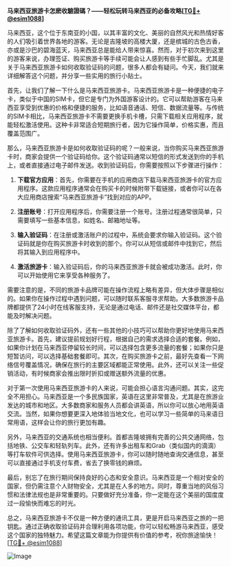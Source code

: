 **马来西亚旅游卡怎麽收驗證碼？——轻松玩转马来西亚的必备攻略[[TG💪+ @esim1088](https://t.me/s/esim1088)]**

马来西亚，这个位于东南亚的小国，以其丰富的文化、美丽的自然风光和热情好客的人们吸引着世界各地的游客。无论是吉隆坡的高楼大厦，还是槟城的古色古香，亦或是沙巴的碧海蓝天，马来西亚总是能给人带来惊喜。然而，对于初次来到这里的游客来说，办理签证、购买旅游卡等手续可能会让人感到有些手忙脚乱。尤其是关于马来西亚旅游卡如何收取验证码的问题，很多人都会有疑问。今天，我们就来详细解答这个问题，并分享一些实用的旅行小贴士。

首先，让我们了解一下什么是马来西亚旅游卡。马来西亚旅游卡是一种便捷的电子卡，类似于中国的SIM卡，但它是专门为外国游客设计的。它可以帮助游客在马来西亚享受到优惠的价格和便捷的服务，比如语音通话、短信、数据流量等。与传统的SIM卡相比，马来西亚旅游卡不需要更换手机卡槽，只需下载相关应用程序，就能轻松激活使用。这种卡非常适合短期旅行者，因为它操作简单，价格实惠，而且覆盖范围广。

那么，马来西亚旅游卡是如何收取验证码的呢？一般来说，当你购买马来西亚旅游卡时，商家会提供一个验证码给你。这个验证码通常以短信的形式发送到你的手机上，或者直接通过电子邮件发送。收到验证码后，你需要按照以下步骤进行操作：

1. **下载官方应用**：首先，你需要在手机的应用商店下载马来西亚旅游卡的官方应用程序。这款应用程序通常会在购买卡的时候附带下载链接，或者你可以在各大应用商店搜索“马来西亚旅游卡”找到对应的APP。

2. **注册账号**：打开应用程序后，你需要注册一个账号。注册过程通常很简单，只需要填写一些基本信息，如姓名、邮箱地址等。

3. **输入验证码**：在注册或激活账户的过程中，系统会要求你输入验证码。这个验证码就是你在购买旅游卡时收到的那个。你可以从短信或邮件中找到它，然后将其输入到应用程序中。

4. **激活旅游卡**：输入验证码后，你的马来西亚旅游卡就会被成功激活。此时，你可以开始使用它来享受各种服务了。

需要注意的是，不同的旅游卡品牌可能在操作流程上略有差异，但大体步骤是相似的。如果你在操作过程中遇到问题，可以随时联系客服寻求帮助。大多数旅游卡品牌都提供了24小时在线客服支持，无论是通过电话、邮件还是社交媒体平台，都能及时解决问题。

除了了解如何收取验证码外，还有一些其他的小技巧可以帮助你更好地使用马来西亚旅游卡。首先，建议提前规划好行程，根据自己的需求选择合适的套餐。例如，如果你计划在马来西亚停留较长时间，可以选择包含更多流量的套餐；如果你只是短暂访问，可以选择基础套餐即可。其次，在购买旅游卡之前，最好先查看一下网络信号覆盖情况，确保在旅行的主要区域都能正常使用。此外，还可以关注一些促销活动，有时候商家会推出限时折扣或赠送额外流量的优惠。

对于第一次使用马来西亚旅游卡的人来说，可能会担心语言沟通问题。其实，这完全不用担心。马来西亚是一个多民族国家，英语在这里非常普及，尤其是在旅游业发达的城市和地区。大多数商家和服务人员都会讲英语，所以你可以放心地用英语交流。当然，如果你想要更深入地体验当地文化，也可以学习一些简单的马来语日常用语，这样会让你的旅行更加有趣。

另外，马来西亚的交通系统也相当便利。首都吉隆坡拥有完善的公共交通网络，包括地铁、公交车和轻轨列车。此外，还有许多出租车和Grab（类似国内的滴滴）等打车软件可供选择。使用马来西亚旅游卡，你可以随时随地查询交通信息，甚至可以直接通过手机支付车费，省去了换零钱的麻烦。

最后，别忘了在旅行期间保持良好的心态和安全意识。马来西亚是一个相对安全的国家，但仍需注意个人财物安全，尤其是在人多的地方。同时，尊重当地的风俗习惯和法律法规也是非常重要的。只要做好充分准备，你一定能在这个美丽的国度度过一段愉快而难忘的时光。

总之，马来西亚旅游卡不仅是一种方便的通讯工具，更是开启马来西亚之旅的一把钥匙。通过正确收取验证码并合理利用各项功能，你可以轻松畅游马来西亚，感受这个国家的独特魅力。希望这篇文章能为你提供有价值的参考，祝你旅途愉快！[[TG💪+ @esim1088](https://t.me/s/esim1088)] 

![Image](https://i.postimg.cc/4NQfJmqS/Snipaste-2025-05-13-00-14-12.png)